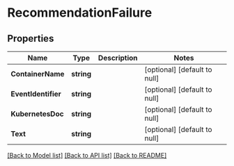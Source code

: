 # RecommendationFailure

## Properties
Name | Type | Description | Notes
------------ | ------------- | ------------- | -------------
**ContainerName** | **string** |  | [optional] [default to null]
**EventIdentifier** | **string** |  | [optional] [default to null]
**KubernetesDoc** | **string** |  | [optional] [default to null]
**Text** | **string** |  | [optional] [default to null]

[[Back to Model list]](../README.md#documentation-for-models) [[Back to API list]](../README.md#documentation-for-api-endpoints) [[Back to README]](../README.md)

